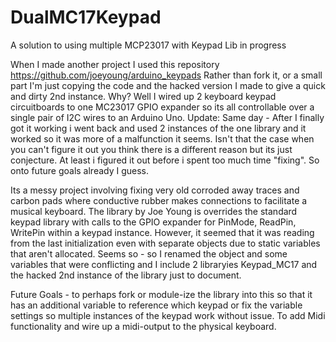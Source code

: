 # DualMC17Keypad
A solution to using multiple MCP23017 with Keypad Lib in progress

When I made another project I used this repository https://github.com/joeyoung/arduino_keypads
Rather than fork it, or a small part I'm just copying the code and the hacked version I made to give a quick and dirty 2nd instance.
Why? Well I wired up 2 keyboard keypad circuitboards to one MC23017 GPIO expander so its all controllable over a single pair of I2C wires to 
an Arduino Uno. 
Update: Same day - After I finally got it working i went back and used 2 instances of the one library and it worked so it was more of a malfunction it seems. Isn't that the case
when you can't figure it out you think there is a different reason but its just conjecture. At least i figured it out before i spent too much time "fixing". So onto future goals already I guess.

Its a messy project involving fixing very old corroded away traces and carbon pads where conductive rubber makes connections to facilitate a musical keyboard.
The library by Joe Young is overrides the standard keypad library with calls to the GPIO expander for PinMode, ReadPin, WritePin within a keypad instance. However, it
seemed that it was reading from the last initialization even with separate objects due to static variables that aren't allocated. Seems so - so I renamed the object and some
variables that were conflicting and I include 2 libraryies Keypad_MC17 and the hacked 2nd instance of the library just to document. 

Future Goals - to perhaps fork or module-ize the library into this so that it has an additional variable to reference which keypad or fix the variable settings so
multiple instances of the keypad work without issue.  To add Midi functionality and wire up a midi-output to the physical keyboard.
